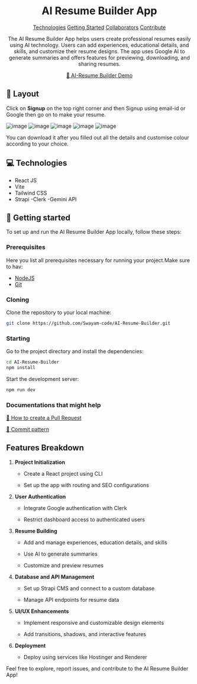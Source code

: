                   
 
<h1 align="center" style="font-weight: bold;">AI Resume Builder App</h1>

<p align="center">
<a href="#tech">Technologies</a>
<a href="#started">Getting Started</a>
<a href="#colab">Collaborators</a>
<a href="#contribute">Contribute</a> 
</p>


<p align="center">The AI Resume Builder App helps users create professional resumes easily using AI technology. Users can add experiences, educational details, and skills, and customize their resume designs. The app uses Google AI to generate summaries and offers features for previewing, downloading, and sharing resumes.</p>


<p align="center">
<a href="https://ai-resume-builder-opal.vercel.app/">📱 AI-Resume Builder Demo</a>
</p>
 
<h2 id="layout">🎨 Layout</h2>
Click on <b>Signup</b> on the top right corner and then Signup using email-id or Google then go on to make your resume.
<p align="center">

![image](https://github.com/user-attachments/assets/14bbac81-28f3-4935-b470-40d51f0b1d19)
![image](https://github.com/user-attachments/assets/cad03a15-c29e-484a-8f72-1952f8b6e44f)
![image](https://github.com/user-attachments/assets/0a3dafbe-5f3e-4c64-af25-c5153c469dd8)
![image](https://github.com/user-attachments/assets/7fbf80b2-55d9-452a-99b7-5540df9a1c51)
![image](https://github.com/user-attachments/assets/5aa84f12-b814-4f29-94fb-df8aac47d9ad)


</p>
You can download it after you filled out all the details and customise colour according to your choice.
 
<h2 id="technologies">💻 Technologies</h2>

- React JS
- Vite
- Tailwind CSS
- Strapi
-Clerk
-Gemini API
 
<h2 id="started">🚀 Getting started</h2>

To set up and run the AI Resume Builder App locally, follow these steps:
 
<h3>Prerequisites</h3>

Here you list all prerequisites necessary for running your project.Make sure to hav:

- [NodeJS](https://nodejs.org/en/download/prebuilt-installer)
- [Git ](https://git-scm.com/downloads)
 
<h3>Cloning</h3>

Clone the repository to your local machine:

```bash
git clone https://github.com/Swayam-code/AI-Resume-Builder.git

```
 
<h3>Starting</h3>

Go to the project directory and install the dependencies:

```bash
cd AI-Resume-Builder
npm install
```
Start the development server:
```bash
npm run dev

```
 
<h3>Documentations that might help</h3>

[📝 How to create a Pull Request](https://www.atlassian.com/br/git/tutorials/making-a-pull-request)

[💾 Commit pattern](https://gist.github.com/joshbuchea/6f47e86d2510bce28f8e7f42ae84c716)

    

Features Breakdown
------------------

1.  **Project Initialization**
    
    *   Create a React project using CLI
        
    *   Set up the app with routing and SEO configurations
        
2.  **User Authentication**
    
    *   Integrate Google authentication with Clerk
        
    *   Restrict dashboard access to authenticated users
        
3.  **Resume Building**
    
    *   Add and manage experiences, education details, and skills
        
    *   Use AI to generate summaries
        
    *   Customize and preview resumes
        
4.  **Database and API Management**
    
    *   Set up Strapi CMS and connect to a custom database
        
    *   Manage API endpoints for resume data
        
5.  **UI/UX Enhancements**
    
    *   Implement responsive and customizable design elements
        
    *   Add transitions, shadows, and interactive features
        
6.  **Deployment**
    
    *   Deploy using services like Hostinger and Renderer
        

Feel free to explore, report issues, and contribute to the AI Resume Builder App!
